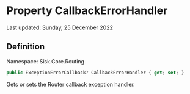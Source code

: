 # Property CallbackErrorHandler
Last updated: Sunday, 25 December 2022

## Definition
Namespace: Sisk.Core.Routing

```csharp
public ExceptionErrorCallback? CallbackErrorHandler { get; set; }
```

Gets or sets the Router callback exception handler.

